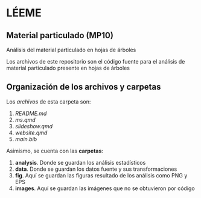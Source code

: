 LÉEME
=====

Material particulado (MP10)
---------------------------

Análisis del material particulado en hojas de árboles

Los archivos de este repositorio son el código fuente para el análisis de material particulado presente en hojas de árboles

Organización de los archivos y carpetas
----------------------------

Los _archivos_ de esta carpeta son:
1. *README.md*
2. *ms.qmd*
3. *slideshow.qmd*
4. *website.qmd*
5. *main.bib*

Asimismo, se cuenta con las **carpetas**:
1. **analysis**. Donde se guardan los análisis estadísticos
2. **data**. Donde se guardan los datos fuente y sus transformaciones
3. **fig**. Aquí se guardan las figuras resultado de los análisis como PNG y EPS
4. **images**. Aquí se guardan las imágenes que no se obtuvieron por código